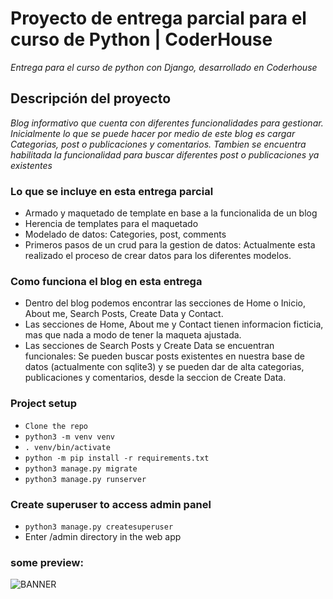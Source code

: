 # Proyecto de entrega parcial para el curso de Python | CoderHouse

_Entrega para el curso de python con Django, desarrollado en Coderhouse_

## Descripción del proyecto

_Blog informativo que cuenta con diferentes funcionalidades para gestionar. Inicialmente lo que se puede hacer por medio de este blog es cargar Categorias, post o publicaciones y comentarios. Tambien se encuentra habilitada la funcionalidad para buscar diferentes post o publicaciones ya existentes_

### Lo que se incluye en esta entrega parcial

* Armado y maquetado de template en base a la funcionalida de un blog
* Herencia de templates para el maquetado
* Modelado de datos: Categories, post, comments
* Primeros pasos de un crud para la gestion de datos: Actualmente esta realizado el proceso de crear datos para los diferentes modelos. 
### Como funciona el blog en esta entrega

* Dentro del blog podemos encontrar las secciones de Home o Inicio, About me, Search Posts, Create Data y Contact.
* Las secciones de Home, About me y Contact tienen informacion ficticia, mas que nada a modo de tener la maqueta ajustada.
* Las secciones de Search Posts y Create Data se encuentran funcionales: Se pueden buscar posts existentes en nuestra base de datos (actualmente con sqlite3) y se pueden dar de alta categorias, publicaciones y comentarios, desde la seccion de Create Data.

### Project setup

* `Clone the repo`
* `python3 -m venv venv`
* `. venv/bin/activate`
* `python -m pip install -r requirements.txt`
* `python3 manage.py migrate`
* `python3 manage.py runserver`

### Create superuser to access admin panel

* `python3 manage.py createsuperuser`
* Enter /admin directory in the web app


### some preview:
![BANNER](https://srojasweb.dev/2022/coderhouse/django/preview-blog-django.jpg)



